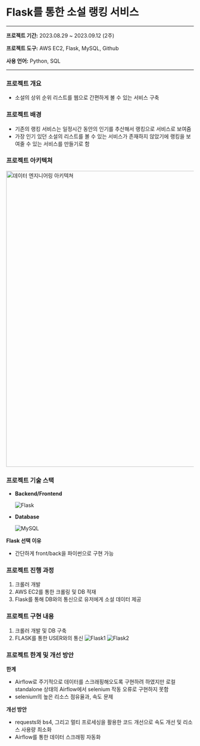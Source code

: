 # Flask를 통한 소설 랭킹 서비스

---

**프로젝트 기간:** 2023.08.29 ~ 2023.09.12 (2주)

**프로젝트 도구:** AWS EC2, Flask, MySQL, Github

**사용 언어:** Python, SQL

---

### ****프로젝트 개요****

- 소설의 상위 순위 리스트를 웹으로 간편하게 볼 수 있는 서비스 구축

### 프로젝트 배경

- 기존의 랭킹 서비스는 일정시간 동안의 인기를 추산해서 랭킹으로 서비스로 보여줌
- 가장 인기 있던 소설의 리스트를 볼 수 있는 서비스가 존재하지 않았기에 랭킹을 보여줄 수 있는 서비스를 만들기로 함

### 프로젝트 아키텍쳐
<img width="793" alt="데이터 엔지니어링 아키텍쳐" src="https://github.com/s2lky/Munpia/assets/132236456/551d8ae1-dd5a-406b-95d9-7f754289809e">

### 프로젝트 기술 스택

- **Backend/Frontend**
    
    ![Flask](https://img.shields.io/badge/flask-000000?style=for-the-badge&logo=flask&logoColor=white)
    
- **Database**
    
    ![MySQL](https://img.shields.io/badge/mysql-4479A1?style=for-the-badge&logo=mysql&logoColor=white)

**Flask 선택 이유**

- 간단하게 front/back을 파이썬으로 구현 가능

### 프로젝트 진행 과정

1. 크롤러 개발
2. AWS EC2를 통한 크롤링 및 DB 적재
3. Flask를 통해 DB와의 통신으로 유저에게 소설 데이터 제공

### 프로젝트 구현 내용

1. 크롤러 개발 및 DB 구축
2. FLASK를 통한 USER와의 통신
![Flask1](https://github.com/s2lky/Munpia/assets/132236456/34e44d19-07fa-4282-9a51-b53d6c8de258)
![Flask2](https://github.com/s2lky/Munpia/assets/132236456/9c714ba4-9248-4267-ae6e-a7bd276788b6)

### 프로젝트 한계 및 개선 방안

**한계**

- Airflow로 주기적으로 데이터를 스크래핑해오도록 구현하려 하였지만 로컬 standalone 상태의 Airflow에서 selenium 작동 오류로 구현하지 못함
- selenium의 높은 리소스 점유율과, 속도 문제

**개선 방안**

- requests와 bs4, 그리고 멀티 프로세싱을 활용한 코드 개선으로 속도 개선 및 리소스 사용량 최소화
- Airflow를 통한 데이터 스크래핑 자동화
